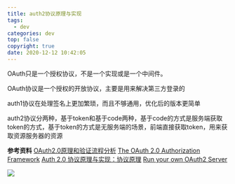 ```yaml
---
title: auth2协议原理与实现
tags:
  - dev
categories: dev
top: false
copyright: true
date: 2020-12-12 10:42:05
---
```

OAuth只是一个授权协议，不是一个实现或是一个中间件。

OAuth协议是一个授权的开放协议，主要是用来解决第三方登录的

<!--more-->
auth1协议在处理签名上更加繁琐，而且不够通用，优化后的版本更简单

auth2协议分两种，基于token和基于code两种，基于code的方式是服务端获取token的方式，基于token的方式是无服务端的场景，前端直接获取token，用来获取资源服务器的资源

**参考资料**
[OAuth2.0原理和验证流程分析](https://www.jianshu.com/p/d74ce6ca0c33)
[The OAuth 2.0 Authorization Framework](https://tools.ietf.org/html/rfc6749)
[Auth 2.0 协议原理与实现：协议原理](https://my.oschina.net/wangzhenchao/blog/851773)
[Run your own OAuth2 Server](https://www.ory.sh/run-oauth2-server-open-source-api-security/)

![](http://static.zhyjor.com/wexin.png)